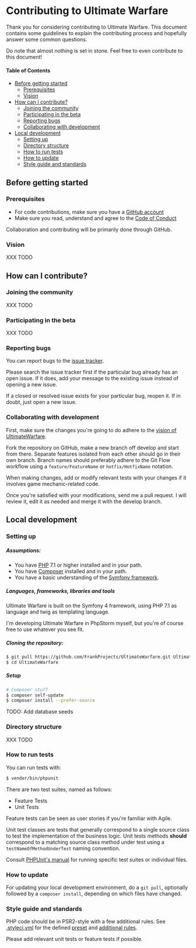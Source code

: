 # Contributing to Ultimate Warfare

Thank you for considering contributing to Ultimate Warfare. This document contains some guidelines to explain the contributing process and hopefully answer some common questions.

Do note that almost nothing is set in stone. Feel free to even contribute to this document!


#### Table of Contents

- [Before getting started](#before-getting-started)
  - [Prerequisites](#prerequisites)
  - [Vision](#vision)
- [How can I contribute?](#how-can-i-contribute)
  - [Joining the community](#joining-the-community)
  - [Participating in the beta](#participating-in-the-beta)
  - [Reporting bugs](#reporting-bugs)
  - [Collaborating with development](#collaborating-with-development)
- [Local development](#local-development)
  - [Setting up](#setting-up)
  - [Directory structure](#directory-structure)
  - [How to run tests](#how-to-run-tests)
  - [How to update](#how-to-update)
  - [Style guide and standards](#style-guide-and-standards)


## Before getting started

### Prerequisites

- For code contributions, make sure you have a [GitHub account](https://github.com/signup/free)
- Make sure you read, understand and agree to the [Code of Conduct](CODE_OF_CONDUCT.md)

Collaboration and contributing will be primarily done through GitHub.


### Vision

XXX TODO
 
## How can I contribute?

### Joining the community

XXX TODO

### Participating in the beta

XXX TODO

### Reporting bugs

You can report bugs to the [issue tracker](https://github.com/FrankProjects/UltimateWarfare/issues).

Please search the issue tracker first if the particular bug already has an open issue. If it does, add your message to the existing issue instead of opening a new issue.

If a closed or resolved issue exists for your particular bug, reopen it. If in doubt, just open a new issue.


### Collaborating with development

First, make sure the changes you're going to do adhere to the [vision of UltimateWarfare](#vision).

Fork the repository on GitHub, make a new branch off develop and start from there. Separate features isolated from each other should go in their own branch. Branch names should preferably adhere to the Git Flow workflow using a `feature/FeatureName` or `hotfix/HotfixName` notation. 

When making changes, add or modify relevant tests with your changes if it involves game mechanic-related code.

Once you're satisfied with your modifications, send me a pull request. I will review it, edit it as needed and merge it with the develop branch.


## Local development
 
### Setting up

##### Assumptions:

- You have [PHP](http://www.php.net/) 7.1 or higher installed and in your path.
- You have [Composer](https://getcomposer.org/) installed and in your path.
- You have a basic understanding of the [Symfony framework](https://symfony.com/).


##### Languages, frameworks, libraries and tools

Ultimate Warfare is built on the Symfony 4 framework, using PHP 7.1 as language and twig as templating language.

I'm developing Ultimate Warfare in PhpStorm myself, but you're of course free to use whatever you see fit.


##### Cloning the repository:

```bash
$ git pull https://github.com/FrankProjects/UltimateWarfare.git UltimateWarfare
$ cd UltimateWarfare
```


##### Setup

```bash
# Composer stuff
$ composer self-update
$ composer install --prefer-source

```

TODO: Add database seeds


### Directory structure

XXX TODO


### How to run tests

You can run tests with:

```bash
$ vendor/bin/phpunit
```

There are two test suites, named as follows:

- Feature Tests
- Unit Tests

Feature tests can be seen as user stories if you're familiar with Agile.

Unit test classes are tests that generally correspond to a single source class to test the implementation of the business logic. Unit tests methods **should** correspond to a matching source class method under test using a `testNameOfMethodUnderTest` naming convention.

Consult [PHPUnit's manual](https://phpunit.de/manual/5.7/en/index.html) for running specific test suites or individual files.


### How to update

For updating your local development environment, do a `git pull`, optionally followed by a `composer install`, depending on which files have changed.


### Style guide and standards

PHP code should be in PSR2-style with a few additional rules. See [.styleci.yml](https://github.com/FrankProjects/UltimateWarfare/blob/master/.styleci.yml) for the defined [preset](https://styleci.readme.io/docs/presets#section-psr2) and [additional rules](https://styleci.readme.io/docs/fixers).

Please add relevant unit tests or feature tests if possible.
